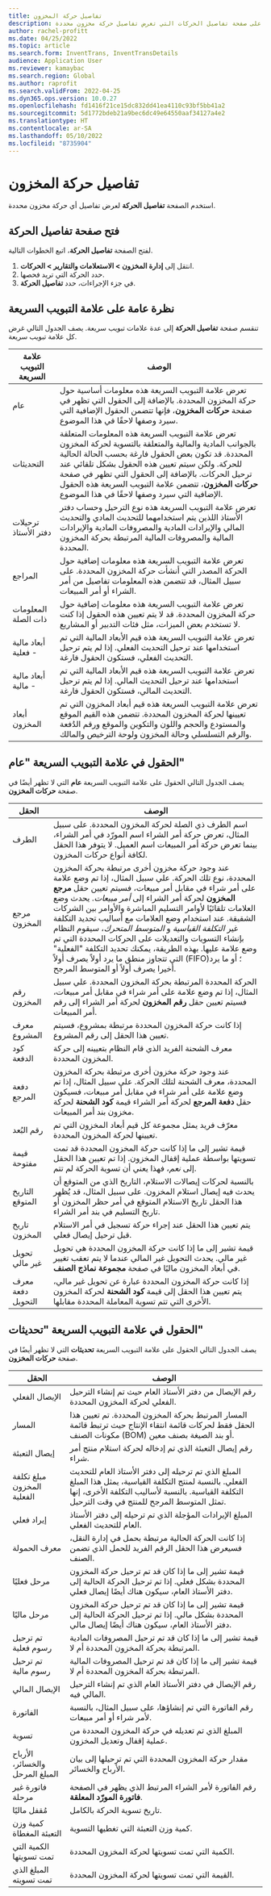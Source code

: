 ```yaml
---
title: تفاصيل حركة المخزون
description: يوفر هذا الموضوع نظرة عامة على صفحة تفاصيل الحركات التي تعرض تفاصيل حركة مخزون محددة.
author: rachel-profitt
ms.date: 04/25/2022
ms.topic: article
ms.search.form: InventTrans, InventTransDetails
audience: Application User
ms.reviewer: kamaybac
ms.search.region: Global
ms.author: raprofit
ms.search.validFrom: 2022-04-25
ms.dyn365.ops.version: 10.0.27
ms.openlocfilehash: fd1416f21ce15dc832dd41ea4110c93bf5bb41a2
ms.sourcegitcommit: 5d1772bdeb21a9bec6dc49e64550aaf34127a4e2
ms.translationtype: HT
ms.contentlocale: ar-SA
ms.lasthandoff: 05/10/2022
ms.locfileid: "8735904"
---
```

# <a name="inventory-transaction-details"></a>تفاصيل حركة المخزون

استخدم الصفحة **تفاصيل الحركة** لعرض تفاصيل أي حركة مخزون محددة.

## <a name="open-the-transaction-details-page"></a>فتح صفحة تفاصيل الحركة

لفتح الصفحة **تفاصيل الحركة‬**، اتبع الخطوات التالية.

1. انتقل إلى **إدارة المخزون \> الاستعلامات والتقارير \> الحركات**.
1. حدد الحركة التي تريد فحصها.
1. في جزء الإجراءات، حدد **تفاصيل الحركة**.

## <a name="fasttabs-overview"></a>نظرة عامة على علامة التبويب السريعة

تنقسم صفحة **تفاصيل الحركة** إلى عدة علامات تبويب سريعة. يصف الجدول التالي غرض كل علامة تبويب سريعة.

| علامة التبويب السريعة | ‏‏الوصف‬ |
|---|---|
| عام | تعرض علامة التبويب السريعة هذه معلومات أساسية حول حركة المخزون المحددة. بالإضافة إلى الحقول التي تظهر في صفحة **حركات المخزون**، فإنها تتضمن الحقول الإضافية التي سيرد وصفها لاحقًا في هذا الموضوع. |
| التحديثات | تعرض علامة التبويب السريعة هذه المعلومات المتعلقة بالجوانب المادية والمالية والمتعلقة بالتسوية لحركة المخزون المحددة. قد تكون بعض الحقول فارغة بحسب الحالة الحالية للحركة. ولكن سيتم تعيين هذه الحقول بشكل تلقائي عند ترحيل الحركات. بالإضافة إلى الحقول التي تظهر في صفحة **حركات المخزون**، تتضمن علامة التبويب السريعة هذه الحقول الإضافية التي سيرد وصفها لاحقًا في هذا الموضوع. |
| ترحيلات دفتر الأستاذ | تعرض علامة التبويب السريعة هذه نوع الترحيل وحساب دفتر الأستاذ اللذين يتم استخدامهما للتحديث المادي والتحديث المالي والإيرادات المادية والمصروفات المادية والإيرادات المالية والمصروفات المالية المرتبطة بحركة المخزون المحددة. |
| المراجع | تعرض علامة التبويب السريعة هذه معلومات إضافية حول الحركة المصدر التي أنشأت حركة المخزون المحددة. على سبيل المثال، قد تتضمن هذه المعلومات تفاصيل من أمر الشراء أو أمر المبيعات. |
| المعلومات ذات الصلة | تعرض علامة التبويب السريعة هذه معلومات إضافية حول حركة المخزون المحددة. قد لا يتم تعيين هذه الحقول إذا كنت لا تستخدم بعض الميزات، مثل فئات التدبير أو المشاريع. |
| أبعاد مالية - فعلية | تعرض علامة التبويب السريعة هذه قيم الأبعاد المالية التي تم استخدامها عند ترحيل التحديث الفعلي. إذا لم يتم ترحيل التحديث الفعلي، فستكون الحقول فارغة. |
| أبعاد مالية - مالية | تعرض علامة التبويب السريعة هذه قيم الأبعاد المالية التي تم استخدامها عند ترحيل التحديث المالي. إذا لم يتم ترحيل التحديث المالي، فستكون الحقول فارغة. |
| أبعاد المخزون | تعرض علامة التبويب السريعة هذه قيم أبعاد المخزون التي تم تعيينها لحركة المخزون المحددة. تتضمن هذه القيم الموقع والمستودع والحجم واللون والتكوين والموقع ورقم الدُفعة والرقم التسلسلي وحالة المخزون ولوحة الترخيص والمالك. |

## <a name="fields-on-the-general-fasttab"></a>الحقول في علامة التبويب السريعة "عام"

يصف الجدول التالي الحقول على علامة التبويب السريعة **عام** التي لا تظهر أيضًا في صفحة **حركات المخزون**.

| الحقل | ‏‏الوصف‬ |
|---|---|
| الطرف | اسم الطرف ذي الصلة لحركة المخزون المحددة. على سبيل المثال، تعرض حركة أمر الشراء اسم المورّد في أمر الشراء، بينما تعرض حركة أمر المبيعات اسم العميل. لا يتوفر هذا الحقل لكافة أنواع حركات المخزون. |
| مرجع المخزون | عند وجود حركة مخزون أخرى مرتبطة بحركة المخزون المحددة، نوع تلك الحركة. علي سبيل المثال، إذا تم وضع علامة على أمر شراء في مقابل أمر مبيعات، فسيتم تعيين حقل **مرجع المخزون** لحركة أمر الشراء إلى *أمر مبيعات*. يحدث وضع العلامات تلقائيًا لأوامر التسليم المباشرة والأوامر بين الشركات الشقيقة. عند استخدام وضع العلامات مع أساليب تحديد التكلفة غير *التكلفة القياسية* و *المتوسط المتحرك*، سيقوم النظام بإنشاء التسويات والتعديلات على الحركات المحددة التي تم وضع علامة عليها. بهذه الطريقة، يمكنك تحديد التكلفة "الفعلية" التي تتجاوز منطق ما يرد أولاً يصرف أولاً (FIFO)؛ أو ما يرد أخيرا يصرف أولاً أو المتوسط المرجح. |
| رقم المخزون | الحركة المحددة المرتبطة بحركة المخزون المحددة. علي سبيل المثال، إذا تم وضع علامة على أمر شراء في مقابل أمر مبيعات، فسيتم تعيين حقل **رقم المخزون** لحركة أمر الشراء إلى رقم أمر المبيعات. |
| معرف المشروع | إذا كانت حركة المخزون المحددة مرتبطة بمشروع، فسيتم تعيين هذا الحقل إلى رقم المشروع. |
| كود الدفعة | معرف الشحنة الفريد الذي قام النظام بتعيينه إلى حركة المخزون المحددة. |
| دفعة المرجع | عند وجود حركة مخزون أخرى مرتبطة بحركة المخزون المحددة، معرف الشحنة لتلك الحركة. علي سبيل المثال، إذا تم وضع علامة على أمر شراء في مقابل أمر مبيعات، فسيكون حقل **دفعة المرجع**‬ لحركة أمر الشراء قيمة **كود الشحنة‬** لحركة مخزون بند أمر المبيعات. |
| رقم البُعد | معرّف فريد يمثل مجموعة كل قيم أبعاد المخزون التي تم تعيينها لحركة المخزون المحددة. |
| قيمة مفتوحة | قيمة تشير إلى ما إذا كانت حركة المخزون المحددة قد تمت تسويتها بواسطة عملية إقفال المخزون. إذا تم تعيين هذا الحقل إلى *نعم*، فهذا يعني أن تسوية الحركة لم تتم. |
| التاريخ المتوقع | بالنسبة لحركات إيصالات الاستلام، التاريخ الذي من المتوقع أن يحدث فيه إيصال استلام المخزون. على سبيل المثال، قد يُظهر هذا الحقل تاريخ الاستلام المتوقع في أمر حظر المخزون أو تاريخ التسليم في بند أمر الشراء. |
| تاريخ المخزون | يتم تعيين هذا الحقل عند إجراء حركة تسجيل في أمر الاستلام قبل ترحيل إيصال فعلي. |
| تحويل غير مالي | قيمة تشير إلى ما إذا كانت حركة المخزون المحددة هي تحويل غير مالي. يحدث التحويل غير المالي عندما لا يتم تعقب تغيير في أبعاد المخزون ماليًا في صفحة **مجموعة نماذج الصنف**. |
| معرف دفعة التحويل | إذا كانت حركة المخزون المحددة عبارة عن تحويل غير مالي، يتم تعيين هذا الحقل إلى قيمة **كود الشحنة** لحركة المخزون الأخرى التي تتم تسوية المعاملة المحددة مقابلها. |

## <a name="fields-on-the-updates-fasttab"></a>الحقول في علامة التبويب السريعة "تحديثات"

يصف الجدول التالي الحقول على علامة التبويب السريعة **تحديثات** التي لا تظهر أيضًا في صفحة **حركات المخزون**.

| الحقل | ‏‏الوصف‬ |
|---|---|
| الإيصال الفعلي | رقم الإيصال من دفتر الأستاذ العام حيث تم إنشاء الترحيل الفعلي لحركة المخزون المحددة. |
| المسار | المسار المرتبط بحركة المخزون المحددة. تم تعيين هذا الحقل فقط لحركات قائمة انتقاء الإنتاج حيث ترتبط قائمة مكونات الصنف (BOM) أو بند الصيغة بصنف معين. |
| إيصال التعبئة | رقم إيصال التعبئة الذي تم إدخاله لحركة استلام منتج أمر شراء. |
| مبلغ تكلفة المخزون الفعلية | المبلغ الذي تم ترحيله إلى دفتر الأستاذ العام للتحديث الفعلي. بالنسبة لمنتج التكلفة القياسية، يمثل هذا المبلغ التكلفة القياسية. بالنسبة لأساليب التكلفة الأخرى، إنها تمثل المتوسط المرجح للمنتج في وقت الترحيل. |
| إيراد فعلي | المبلغ الإيرادات المؤجلة‬ الذي تم ترحيله إلى دفتر الأستاذ العام للتحديث الفعلي. |
| معرف الحمولة | إذا كانت الحركة الحالية مرتبطة بحمل في إدارة النقل، فسيعرض هذا الحقل الرقم الفريد للحمل الذي تضمن الصنف. |
| مرحل فعليًا | قيمة تشير إلى ما إذا كان قد تم ترحيل حركة المخزون المحددة بشكل فعلي. إذا تم ترحيل الحركة الحالية إلى دفتر الأستاذ العام، سيكون هناك أيضًا إيصال فعلي. |
| مرحل ماليًا | قيمة تشير إلى ما إذا كان قد تم ترحيل حركة المخزون المحددة بشكل مالي. إذا تم ترحيل الحركة الحالية إلى دفتر الأستاذ العام، سيكون هناك أيضًا إيصال مالي. |
| تم ترحيل رسوم فعلية | قيمة تشير إلى ما إذا كان قد تم ترحيل المصروفات المادية المرتبطة بحركة المخزون المحددة أم لا. |
| تم ترحيل رسوم مالية | قيمة تشير إلى ما إذا كان قد تم ترحيل المصروفات المالية المرتبطة بحركة المخزون المحددة أم لا. |
| الإيصال المالي | رقم الإيصال في دفتر الأستاذ العام الذي تم إنشاء الترحيل المالي فيه. |
| الفاتورة | رقم الفاتورة التي تم إنشاؤها، على سبيل المثال، بالنسبة لأمر شراء أو أمر مبيعات. |
| تسوية | المبلغ الذي تم تعديله في حركة المخزون المحددة من عملية إقفال وتعديل المخزون. |
| الأرباح والخسائر، المبلغ المرحل | مقدار حركة المخزون المحددة التي تم ترحيلها إلى بيان الأرباح والخسائر. |
| فاتورة غير مرحلة | رقم الفاتورة لأمر الشراء المرتبط الذي يظهر في الصفحة **فاتورة المورّد المعلقة**. |
| مُقفل ماليًا | تاريخ تسوية الحركة بالكامل. |
| كمية وزن التعبئة المغطاة | كمية وزن التعبئة‬ التي تغطيها التسوية. |
| الكمية التي تمت تسويتها | الكمية التي تمت تسويتها لحركة المخزون المحددة. |
| المبلغ الذي تمت تسويته | القيمة التي تمت تسويتها لحركة المخزون المحددة. |
